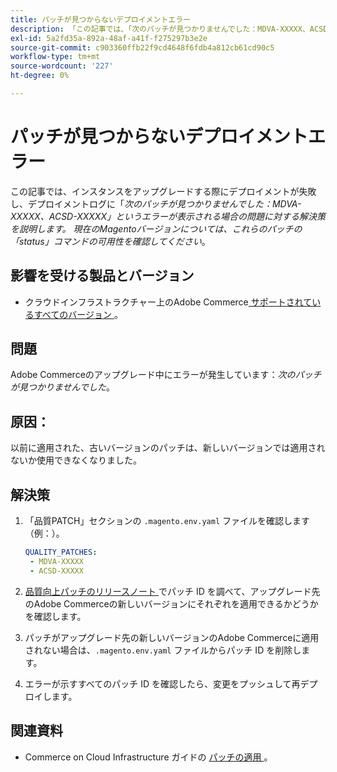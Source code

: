 ```yaml
---
title: パッチが見つからないデプロイメントエラー
description: 「この記事では、「次のパッチが見つかりませんでした：MDVA-XXXXX、ACSD-XXXXX」というエラーが表示される問題の解決策を説明します。 最新のMagentoバージョン*については、これらのパッチの「status」コマンドの可用性を確認してください。」
exl-id: 5a2fd35a-892a-48af-a41f-f275297b3e2e
source-git-commit: c903360ffb22f9cd4648f6fdb4a812cb61cd90c5
workflow-type: tm+mt
source-wordcount: '227'
ht-degree: 0%

---
```


# パッチが見つからないデプロイメントエラー

この記事では、インスタンスをアップグレードする際にデプロイメントが失敗し、デプロイメントログに「*次のパッチが見つかりませんでした：MDVA-XXXXX、ACSD-XXXXX」というエラーが表示される場合の問題に対する解決策を説明します。 現在のMagentoバージョンについては、これらのパッチの「status」コマンドの可用性を確認してください*。

## 影響を受ける製品とバージョン

* クラウドインフラストラクチャー上のAdobe Commerce[ サポートされているすべてのバージョン ](https://magento.com/sites/default/files/magento-software-lifecycle-policy.pdf)。


## 問題

Adobe Commerceのアップグレード中にエラーが発生しています：*次のパッチが見つかりませんでした*。

## 原因：

以前に適用された、古いバージョンのパッチは、新しいバージョンでは適用されないか使用できなくなりました。

## 解決策

1. 「品質PATCH」セクションの `.magento.env.yaml` ファイルを確認します（例：）。

   ```yaml
   QUALITY_PATCHES:
    - MDVA-XXXXX
    - ACSD-XXXXX
   ```

1. [ 品質向上パッチのリリースノート ](/docs/commerce-operations/tools/quality-patches-tool/release-notes.html) でパッチ ID を調べて、アップグレード先のAdobe Commerceの新しいバージョンにそれぞれを適用できるかどうかを確認します。
1. パッチがアップグレード先の新しいバージョンのAdobe Commerceに適用されない場合は、`.magento.env.yaml` ファイルからパッチ ID を削除します。
1. エラーが示すすべてのパッチ ID を確認したら、変更をプッシュして再デプロイします。

## 関連資料

* Commerce on Cloud Infrastructure ガイドの [ パッチの適用 ](/docs/commerce-cloud-service/user-guide/develop/upgrade/apply-patches.html?lang=en#apply-a-patch-in-a-local-environment)。

